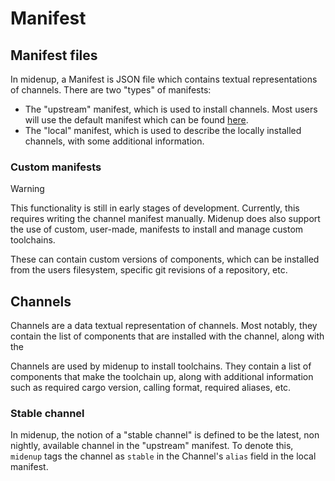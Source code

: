# Manifest

## Manifest files

In midenup, a Manifest is JSON file which contains textual representations of channels. There are two "types" of manifests:

- The "upstream" manifest, which is used to install channels. Most users will use the default manifest which can be found [here](https://0xmiden.github.io/midenup/channel-manifest.json).
- The "local" manifest, which is used to describe the locally installed channels, with some additional information.
### Custom manifests
> [!WARNING]
> This functionality is still in early stages of development. Currently, this
> requires writing the channel manifest manually.
Midenup does also support the use of custom, user-made, manifests to install and manage custom toolchains. 

These can contain custom versions of components, which can be installed from the users filesystem, specific git revisions of a repository, etc.

## Channels
Channels are a data textual representation of channels. Most notably, they contain the list of components that are installed with the channel, along with the

Channels are used by midenup to install toolchains. They contain a list of components that make the toolchain up, along with additional information such as required cargo version, calling format, required aliases, etc.

### Stable channel
In midenup, the notion of a "stable channel" is defined to be the latest, non nightly, available channel in the "upstream" manifest.
To denote this, `midenup` tags the channel as `stable` in the Channel's `alias` field in the local manifest.

